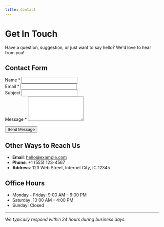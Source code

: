 ```yaml
---
title: Contact
---
```


# Get In Touch

Have a question, suggestion, or just want to say hello? We'd love to hear from you!

## Contact Form

<form class="contact-form" action="#" method="POST">
  <div class="form-group">
    <label for="name">Name *</label>
    <input type="text" id="name" name="name" required>
  </div>
  
  <div class="form-group">
    <label for="email">Email *</label>
    <input type="email" id="email" name="email" required>
  </div>
  
  <div class="form-group">
    <label for="subject">Subject</label>
    <input type="text" id="subject" name="subject">
  </div>
  
  <div class="form-group">
    <label for="message">Message *</label>
    <textarea id="message" name="message" rows="5" required></textarea>
  </div>
  
  <button type="submit" class="submit-btn">Send Message</button>
</form>

## Other Ways to Reach Us

- **Email**: hello@example.com
- **Phone**: +1 (555) 123-4567
- **Address**: 123 Web Street, Internet City, IC 12345

## Office Hours

- Monday - Friday: 9:00 AM - 6:00 PM
- Saturday: 10:00 AM - 4:00 PM
- Sunday: Closed

---

*We typically respond within 24 hours during business days.*
